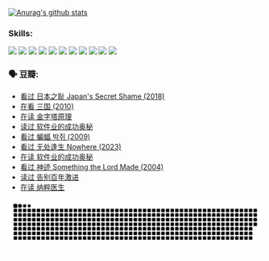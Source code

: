 
[![Anurag's github stats](https://github-readme-stats.vercel.app/api?username=w940853815)](https://github.com/anuraghazra/github-readme-stats)

### Skills:

<code><img height="32" src="https://cdn.jsdelivr.net/npm/simple-icons@v5/icons/python.svg"></code>
<code><img height="32" src="https://cdn.jsdelivr.net/npm/simple-icons@v5/icons/javascript.svg"></code>
<code><img height="32" src="https://cdn.jsdelivr.net/npm/simple-icons@v5/icons/django.svg"></code>
<code><img height="32" src="https://cdn.jsdelivr.net/npm/simple-icons@v5/icons/flask.svg"></code>
<code><img height="32" src="https://cdn.jsdelivr.net/npm/simple-icons@v5/icons/vuetify.svg"></code>
<code><img height="32" src="https://cdn.jsdelivr.net/npm/simple-icons@v5/icons/git.svg"></code>
<code><img height="32" src="https://cdn.jsdelivr.net/npm/simple-icons@v5/icons/docker.svg"></code>
<code><img height="32" src="https://cdn.jsdelivr.net/npm/simple-icons@v5/icons/postgresql.svg"></code>
<code><img height="32" src="https://cdn.jsdelivr.net/npm/simple-icons@v5/icons/elasticsearch.svg"></code>
<code><img height="32" src="https://cdn.jsdelivr.net/npm/simple-icons@v5/icons/macos.svg"></code>
<code><img height="32" src="https://cdn.jsdelivr.net/npm/simple-icons@v5/icons/linux.svg"></code>

### 🗣 豆瓣:

<!-- DOUBAN-ACTIVITIES:START -->
- [看过 日本之耻 Japan's Secret Shame‎ (2018)](https://www.douban.com/people/136069238/status/4431579101/?_i=00108153)
- [在看 三国‎ (2010)](https://www.douban.com/people/136069238/status/4430559482/?_i=00108153)
- [在读 金字塔原理](https://www.douban.com/people/136069238/status/4424812753/?_i=00108153)
- [读过 软件业的成功奥秘](https://www.douban.com/people/136069238/status/4424809958/?_i=00108153)
- [看过 蝙蝠 박쥐‎ (2009)](https://www.douban.com/people/136069238/status/4422787315/?_i=00108153)
- [看过 无处逢生 Nowhere‎ (2023)](https://www.douban.com/people/136069238/status/4416454713/?_i=00108153)
- [在读 软件业的成功奥秘](https://www.douban.com/people/136069238/status/4414815312/?_i=00108153)
- [看过 神迹 Something the Lord Made‎ (2004)](https://www.douban.com/people/136069238/status/4409691983/?_i=00108153)
- [读过 告别百年激进](https://www.douban.com/people/136069238/status/4406414036/?_i=00108153)
- [在读 纳粹医生](https://www.douban.com/people/136069238/status/4406413750/?_i=00108153)
<!-- DOUBAN-ACTIVITIES:END -->


![Snake animation](https://raw.githubusercontent.com/w940853815/w940853815/output/github-contribution-grid-snake.svg)

<!--
**w940853815/w940853815** is a ✨ _special_ ✨ repository because its `README.md` (this file) appears on your GitHub profile.

Here are some ideas to get you started:

- 🔭 I’m currently working on ...
- 🌱 I’m currently learning ...
- 👯 I’m looking to collaborate on ...
- 🤔 I’m looking for help with ...
- 💬 Ask me about ...
- 📫 How to reach me: ...
- 😄 Pronouns: ...
- ⚡ Fun fact: ...
-->
